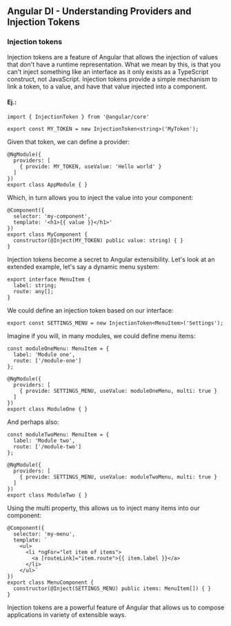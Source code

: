 ##  Angular DI - Understanding Providers and Injection Tokens

### Injection tokens
Injection tokens are a feature of Angular that allows the injection of values that don't have a runtime representation. What we mean by this, is that you can't inject something like an interface as it only exists as a TypeScript construct, not JavaScript. Injection tokens provide a simple mechanism to link a token, to a value, and have that value injected into a component.

#### Ej.:
```
import { InjectionToken } from '@angular/core'

export const MY_TOKEN = new InjectionToken<string>('MyToken');
```

Given that token, we can define a provider:

```
@NgModule({
  providers: [
    { provide: MY_TOKEN, useValue: 'Hello world' }
  ]
})
export class AppModule { }
```

Which, in turn allows you to inject the value into your component:

```
@Component({
  selector: 'my-component',
  template: '<h1>{{ value }}</h1>'
})
export class MyComponent {
  constructor(@Inject(MY_TOKEN) public value: string) { }
}
```

Injection tokens become a secret to Angular extensibility. Let's look at an extended example, let's say a dynamic menu system:
```
export interface MenuItem {
  label: string;
  route: any[];
}
```

We could define an injection token based on our interface:
```
export const SETTINGS_MENU = new InjectionToken<MenuItem>('Settings');
```

Imagine if you will, in many modules, we could define menu items:
```
const moduleOneMenu: MenuItem = {
  label: 'Module one',
  route: ['/module-one']
};

@NgModule({
  providers: [
    { provide: SETTINGS_MENU, useValue: moduleOneMenu, multi: true }
  ]
})
export class ModuleOne { }
```

And perhaps also:
```
const moduleTwoMenu: MenuItem = {
  label: 'Module two',
  route: ['/module-two']
};

@NgModule({
  providers: [
    { provide: SETTINGS_MENU, useValue: moduleTwoMenu, multi: true }
  ]
})
export class ModuleTwo { }
```

Using the multi property, this allows us to inject many items into our component:
```
@Component({
  selector: 'my-menu',
  template: `
    <ul>
      <li *ngFor="let item of items">
        <a [routeLink]="item.route">{{ item.label }}</a>
      </li>
    </ul>`
})
export class MenuComponent {
  constructor(@Inject(SETTINGS_MENU) public items: MenuItem[]) { }
}
```

Injection tokens are a powerful feature of Angular that allows us to compose applications in variety of extensible ways.